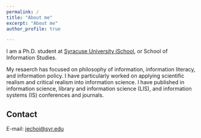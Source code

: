 ```yaml
---
permalink: /
title: "About me"
excerpt: "About me"
author_profile: true

---
```


I am a Ph.D. student at [Syracuse University iSchool](https://ischool.syr.edu/jeongbae-choi/), or School of Information Studies.

My resaerch has focused on philosophy of information, information literacy, and information policy. I have particularly worked on applying scientific realism and critical realism into information science. I have published in information science, library and information science (LIS), and information systems (IS) conferences and journals.


Contact
------
E-mail: [jechoi@syr.edu](mailto:jechoi@syr.edu)
